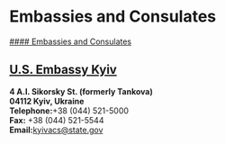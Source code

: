 # Embassies and Consulates

[#### Embassies and Consulates](javascript:void(0); "Embassies and Consulates")

## [U.S. Embassy Kyiv](https://ua.usembassy.gov)

**4 A.I. Sikorsky St. (formerly Tankova)  
04112 Kyiv, Ukraine**  
**Telephone:**+38 (044) 521-5000  
**Fax:** +38 (044) 521-5544  
**Email:**[kyivacs@state.gov](mailto:kyivacs@state.gov)